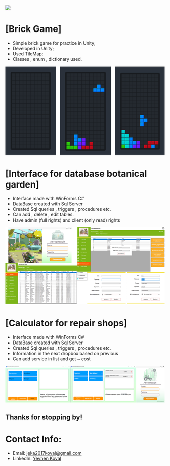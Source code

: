 <a href="https://s3.amazonaws.com/attachments.angel.co/7192901-687be9e284e21102b934d0b72399ac9d.pdf?X-Amz-Algorithm=AWS4-HMAC-SHA256&X-Amz-Credential=AKIAJS6W3HGZGRJIRBTA%2F20220727%2Fus-east-1%2Fs3%2Faws4_request&X-Amz-Date=20220727T235828Z&X-Amz-Expires=3600&X-Amz-SignedHeaders=host&X-Amz-Signature=4920642ceb1885f01605debb7f6f9148dfcaa97bf073abc27e7b2a91e8531082" download><img src="https://img.shields.io/badge/Resume-ff69b4.svg?style=for-the-badge&logo=codeigniter&logoColor=white"></a>&nbsp;&nbsp;&nbsp;

# [Brick Game]

* Simple brick game for practice in Unity;
* Developed in Unity;
* Used TileMap;
* Classes , enum , dictionary used.

<p align="center">
<img src="https://raw.githubusercontent.com/Plysheviu/Img/refs/heads/main/Tetris.png?token=GHSAT0AAAAAACWJ2EWLJR6AZ4YGWUMLXNHOZXRSJDQ" width="930" title="Tetris">

</p>

# [Interface for database botanical garden]

</p>

* Interface made with WinForms C#
* DataBase created with Sql Server
* Created Sql queries , triggers , procedures etc.
* Can add , delete , edit tables.
* Have admin (full rights) and client (only read) rights

<p align="center">
<img src="https://raw.githubusercontent.com/Plysheviu/Img/refs/heads/main/BdSad.png?token=GHSAT0AAAAAACWJ2EWKP55XODHNG6MBEQJOZXRS2XA" width="930" title="Botanical Garden">

</p>

# [Calculator for repair shops]

</p>

* Interface made with WinForms C#
* DataBase created with Sql Server
* Created Sql queries , triggers , procedures etc.
* Information in the next dropbox based on previous
* Can add service in list and get ~ cost

<p align="center">
<img src="https://raw.githubusercontent.com/Plysheviu/Img/refs/heads/main/Service.png?token=GHSAT0AAAAAACWJ2EWKSQ4XJ7MEO2NWF42WZXRTEZA" width="930" title="RepairShop">

## Thanks for stopping by!

# Contact Info:

- Email: jeka2017koval@gmail.com
- LinkedIn: [Yevhen Koval](https://www.linkedin.com/in/yevhen-koval-25b3022a9/)
  
